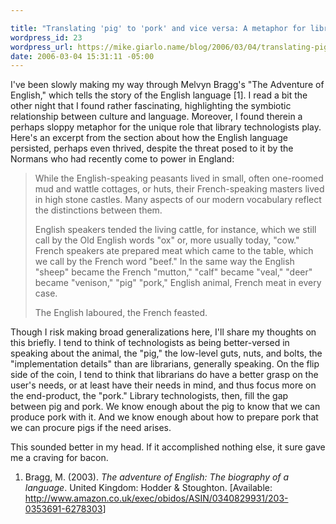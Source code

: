 ```yaml
---

title: "Translating 'pig' to 'pork' and vice versa: A metaphor for library technologists"
wordpress_id: 23
wordpress_url: https://mike.giarlo.name/blog/2006/03/04/translating-pig-to-pork-and-vice-versa-a-metaphor-for-library-technologists/
date: 2006-03-04 15:31:11 -05:00
---
```

I've been slowly making my way through Melvyn Bragg's "The Adventure of English," which tells the story of the English language [1]. I read a bit the other night that I found rather fascinating, highlighting the symbiotic relationship between culture and language. Moreover, I found therein a perhaps sloppy metaphor for the unique role that library technologists play. Here's an excerpt from the section about how the English language persisted, perhaps even thrived, despite the threat posed to it by the Normans who had recently come to power in England:
<blockquote>While the English-speaking peasants lived in small, often one-roomed mud and wattle cottages, or huts, their French-speaking masters lived in high stone castles. Many aspects of our modern vocabulary reflect the distinctions between them.

English speakers tended the living cattle, for instance, which we still call by the Old English words "ox" or, more usually today, "cow." French speakers ate prepared meat which came to the table, which we call by the French word "beef." In the same way the English "sheep" became the French "mutton," "calf" became "veal," "deer" became "venison," "pig" "pork," English animal, French meat in every case.

The English laboured, the French feasted.</blockquote>
Though I risk making broad generalizations here, I'll share my thoughts on this briefly. I tend to think of technologists as being better-versed in speaking about the animal, the "pig," the low-level guts, nuts, and bolts, the "implementation details" than are librarians, generally speaking. On the flip side of the coin, I tend to think that librarians do have a better grasp on the user's needs, or at least have their needs in mind, and thus focus more on the end-product, the "pork." Library technologists, then, fill the gap between pig and pork. We know enough about the pig to know that we can produce pork with it. And we know enough about how to prepare pork that we can procure pigs if the need arises.

This sounded better in my head. If it accomplished nothing else, it sure gave me a craving for bacon.

1. Bragg, M. (2003). <em>The adventure of English: The biography of a language</em>. United Kingdom: Hodder & Stoughton. [Available: <font color="#8000ff"><a href="http://www.amazon.co.uk/exec/obidos/ASIN/0340829931/203-0353691-6278303" target="_blank">http://www.amazon.co.uk/exec/obidos/ASIN/0340829931/203-0353691-6278303</a></font>]
